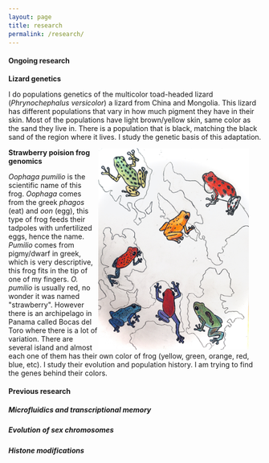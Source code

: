 ```yaml
---
layout: page
title: research 
permalink: /research/
---
```


#### Ongoing research

**Lizard genetics**

I do populations genetics of the multicolor toad-headed lizard (*Phrynochephalus versicolor*) a lizard from China and Mongolia. This lizard has different populations that vary in how much pigment they have in their skin. Most of the populations have light brown/yellow skin, same color as the sand they live in. There is a population that is black, matching the black sand of the region where it lives. I study the genetic basis of this adaptation. 

<img src="/figures/Bocas.JPG" alt="Solarte Oophaga pumilio" style="float:right;padding-right:25px;width:300px">

**Strawberry poision frog genomics**

*Oophaga pumilio* is the scientific name of this frog. *Oophaga* comes from the greek *phagos* (eat) and *oon* (egg), this type of frog feeds their tadpoles with unfertilized eggs, hence the name. *Pumilio* comes from pigmy/dwarf in greek, which is very descriptive, this frog fits in the tip of one of my fingers. *O. pumilio* is usually red, no wonder it was named "strawberry". However there is an archipelago in Panama called Bocas del Toro where there is a lot of variation. There are several island and almost each one of them has their own color of frog (yellow, green, orange, red, blue, etc). I study their evolution and population history. I am trying to find the genes behind their colors. 


#### Previous research

##### *Microfluidics and transcriptional memory* 

##### *Evolution of sex chromosomes* 

##### *Histone modifications* 


[jekyll-organization]: https://github.com/jekyll
